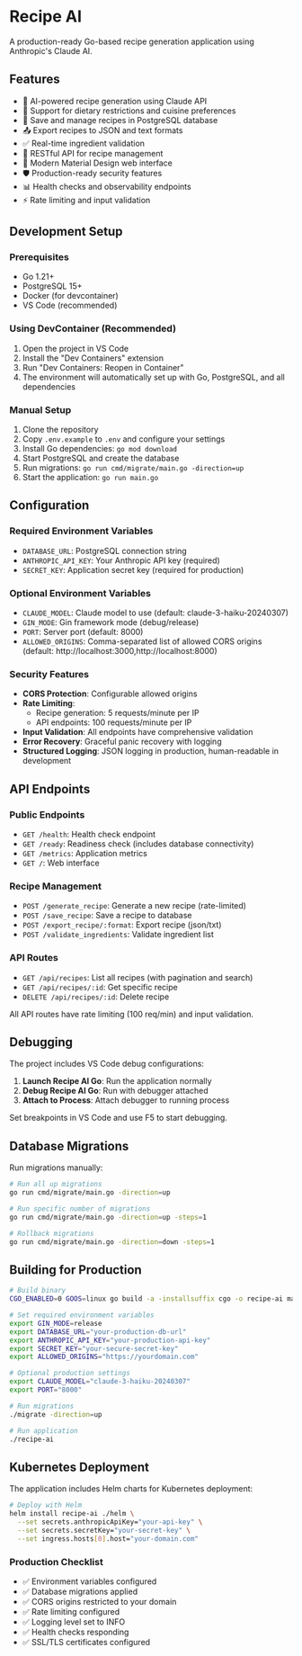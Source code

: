 # Recipe AI

A production-ready Go-based recipe generation application using Anthropic's Claude AI.

## Features

- 🤖 AI-powered recipe generation using Claude API
- 🥗 Support for dietary restrictions and cuisine preferences
- 💾 Save and manage recipes in PostgreSQL database
- 📤 Export recipes to JSON and text formats
- ✅ Real-time ingredient validation
- 🔄 RESTful API for recipe management
- 🎨 Modern Material Design web interface
- 🛡️ Production-ready security features
- 📊 Health checks and observability endpoints
- ⚡ Rate limiting and input validation

## Development Setup

### Prerequisites

- Go 1.21+
- PostgreSQL 15+
- Docker (for devcontainer)
- VS Code (recommended)

### Using DevContainer (Recommended)

1. Open the project in VS Code
2. Install the "Dev Containers" extension
3. Run "Dev Containers: Reopen in Container"
4. The environment will automatically set up with Go, PostgreSQL, and all dependencies

### Manual Setup

1. Clone the repository
2. Copy `.env.example` to `.env` and configure your settings
3. Install Go dependencies: `go mod download`
4. Start PostgreSQL and create the database
5. Run migrations: `go run cmd/migrate/main.go -direction=up`
6. Start the application: `go run main.go`

## Configuration

### Required Environment Variables

- `DATABASE_URL`: PostgreSQL connection string
- `ANTHROPIC_API_KEY`: Your Anthropic API key (required)
- `SECRET_KEY`: Application secret key (required for production)

### Optional Environment Variables

- `CLAUDE_MODEL`: Claude model to use (default: claude-3-haiku-20240307)
- `GIN_MODE`: Gin framework mode (debug/release)
- `PORT`: Server port (default: 8000)
- `ALLOWED_ORIGINS`: Comma-separated list of allowed CORS origins (default: http://localhost:3000,http://localhost:8000)

### Security Features

- **CORS Protection**: Configurable allowed origins
- **Rate Limiting**: 
  - Recipe generation: 5 requests/minute per IP
  - API endpoints: 100 requests/minute per IP
- **Input Validation**: All endpoints have comprehensive validation
- **Error Recovery**: Graceful panic recovery with logging
- **Structured Logging**: JSON logging in production, human-readable in development

## API Endpoints

### Public Endpoints
- `GET /health`: Health check endpoint
- `GET /ready`: Readiness check (includes database connectivity)
- `GET /metrics`: Application metrics
- `GET /`: Web interface

### Recipe Management
- `POST /generate_recipe`: Generate a new recipe (rate-limited)
- `POST /save_recipe`: Save a recipe to database
- `POST /export_recipe/:format`: Export recipe (json/txt)
- `POST /validate_ingredients`: Validate ingredient list

### API Routes
- `GET /api/recipes`: List all recipes (with pagination and search)
- `GET /api/recipes/:id`: Get specific recipe
- `DELETE /api/recipes/:id`: Delete recipe

All API routes have rate limiting (100 req/min) and input validation.

## Debugging

The project includes VS Code debug configurations:

1. **Launch Recipe AI Go**: Run the application normally
2. **Debug Recipe AI Go**: Run with debugger attached
3. **Attach to Process**: Attach debugger to running process

Set breakpoints in VS Code and use F5 to start debugging.

## Database Migrations

Run migrations manually:

```bash
# Run all up migrations
go run cmd/migrate/main.go -direction=up

# Run specific number of migrations
go run cmd/migrate/main.go -direction=up -steps=1

# Rollback migrations
go run cmd/migrate/main.go -direction=down -steps=1
```

## Building for Production

```bash
# Build binary
CGO_ENABLED=0 GOOS=linux go build -a -installsuffix cgo -o recipe-ai main.go

# Set required environment variables
export GIN_MODE=release
export DATABASE_URL="your-production-db-url"
export ANTHROPIC_API_KEY="your-production-api-key"
export SECRET_KEY="your-secure-secret-key"
export ALLOWED_ORIGINS="https://yourdomain.com"

# Optional production settings
export CLAUDE_MODEL="claude-3-haiku-20240307"
export PORT="8000"

# Run migrations
./migrate -direction=up

# Run application
./recipe-ai
```

## Kubernetes Deployment

The application includes Helm charts for Kubernetes deployment:

```bash
# Deploy with Helm
helm install recipe-ai ./helm \
  --set secrets.anthropicApiKey="your-api-key" \
  --set secrets.secretKey="your-secret-key" \
  --set ingress.hosts[0].host="your-domain.com"
```

### Production Checklist

- ✅ Environment variables configured
- ✅ Database migrations applied
- ✅ CORS origins restricted to your domain
- ✅ Rate limiting configured
- ✅ Logging level set to INFO
- ✅ Health checks responding
- ✅ SSL/TLS certificates configured